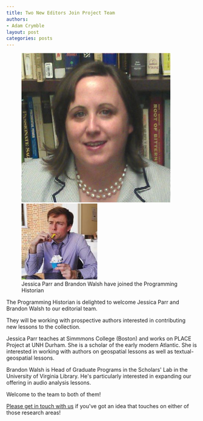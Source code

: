 ```yaml
---
title: Two New Editors Join Project Team
authors: 
- Adam Crymble
layout: post
categories: posts 
---
```



<p><figure><img src="/avatars/Jessica-Parr.png" alt=""/><img src="/avatars/Brandon-Walsh.png" alt=""/><figcaption>
    Jessica Parr and Brandon Walsh have joined the Programming Historian</figcaption></figure></p>


The Programming Historian is delighted to welcome Jessica Parr and Brandon Walsh to our editorial team.

They will be working with prospective authors interested in contributing new lessons to the collection.

Jessica Parr teaches at Simmmons College (Boston) and works on PLACE Project at UNH Durham. She is a scholar of the early modern Atlantic. She is interested in working with authors on geospatial lessons as well as textual-geospatial lessons. 

Brandon Walsh is Head of Graduate Programs in the Scholars' Lab in the University of Virginia Library.  He's particularly interested in expanding our offering in audio analysis lessons.

Welcome to the team to both of them!

<a href="http://programminghistorian.org/new-lesson-workflow">Please get in touch with us</a> if you've got an idea that touches on either of those research areas!

